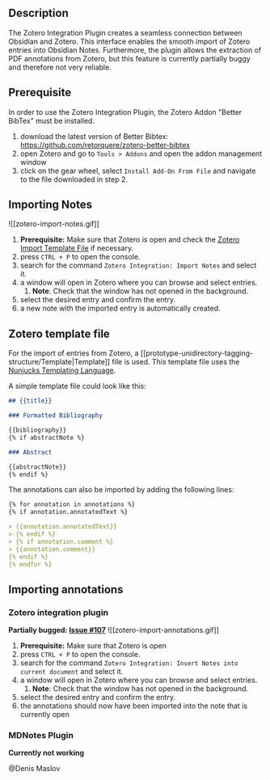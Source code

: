 ## Description

The Zotero Integration Plugin creates a seamless connection between Obsidian and Zotero. This interface enables the smooth import of Zotero entries into Obsidian Notes. Furthermore, the plugin allows the extraction of PDF annotations from Zotero, but this feature is currently partially buggy and therefore not very reliable.
## Prerequisite

In order to use the Zotero Integration Plugin, the Zotero Addon "Better BibTex" must be installed.
1. download the latest version of Better Bibtex: https://github.com/retorquere/zotero-better-bibtex
2. open Zotero and go to ``Tools > Addons`` and open the addon management window
3. click on the gear wheel, select `Install Add-On From File` and navigate to the file downloaded in step 2.
## Importing Notes
![[zotero-import-notes.gif]]
1. **Prerequisite:** Make sure that Zotero is open and check the [Zotero Import Template File](prototype-unidirectory-tagging-structure/Template) if necessary.
2. press `CTRL + P` to open the console.
3. search for the command `Zotero Integration: Import Notes` and select it.
4. a window will open in Zotero where you can browse and select entries.
	1. **Note**: Check that the window has not opened in the background.
5. select the desired entry and confirm the entry.
6. a new note with the imported entry is automatically created.

## Zotero template file
For the import of entries from Zotero, a [[prototype-unidirectory-tagging-structure/Template|Template]] file is used. This template file uses the [Nunjucks Templating Language](https://mozilla.github.io/nunjucks/templating.html#variables). 

A simple template file could look like this:
```markdown
## {{title}}

### Formatted Bibliography

{{bibliography}}
{% if abstractNote %}

### Abstract

{{abstractNote}}
{% endif %}
```

The annotations can also be imported by adding the following lines:
```markdown
{% for annotation in annotations %}
{% if annotation.annotatedText %}

> {{annotation.annotatedText}}
> {% endif %}
> {% if annotation.comment %}
> {{annotation.comment}}
{% endif %}
{% endfor %}
```
## Importing annotations

### Zotero integration plugin
**Partially bugged: [Issue #107](https://github.com/mgmeyers/obsidian-zotero-integration/issues/107)**
![[zotero-import-annotations.gif]]
1. **Prerequisite:** Make sure that Zotero is open
2. press `CTRL + P` to open the console.
3. search for the command `Zotero Integration: Insert Notes into current document` and select it.
4. a window will open in Zotero where you can browse and select entries.
	1. **Note**: Check that the window has not opened in the background.
5. select the desired entry and confirm the entry.
6. the annotations should now have been imported into the note that is currently open

### MDNotes Plugin
**Currently not working**

 @Denis Maslov
